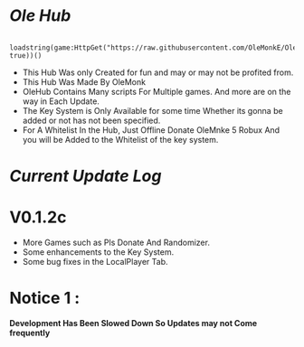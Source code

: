 # ***Ole Hub***

       loadstring(game:HttpGet("https://raw.githubusercontent.com/OleMonkE/OleHub/main/HubScript", true))()

- This Hub Was only Created for fun and may or may not be profited from.
- This Hub Was Made By OleMonk
- OleHub Contains Many scripts For Multiple games. And more are on the way in Each Update.
- The Key System is Only Available for some time Whether its gonna be added or not has not been specified.
- For A Whitelist In the Hub, Just Offline Donate OleMnke 5 Robux And you will be Added to the Whitelist of the key system.


# ***Current Update Log***
# V0.1.2c
- More Games such as Pls Donate And Randomizer.
- Some enhancements to the Key System.
- Some bug fixes in the LocalPlayer Tab.

# Notice 1 :
**Development Has Been Slowed Down So Updates may not Come frequently**


